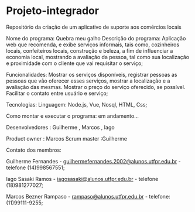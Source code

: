 # Projeto-integrador
Repositório da criação de um aplicativo de suporte aos comércios locais

Nome do programa: Quebra meu galho
Descrição do programa: Aplicação web que recomenda, e exibe serviços informais, tais como, cozinheiros locais, confeiteiros locais, construção e beleza, a fim de influenciar a economia local, mostrando a avaliação da pessoa, tal como sua localização e proximidade com o cliente que vai requisitar o serviço;

Funcionalidades: Mostrar os serviços disponíveis, registrar pessoas as pessoas que vão oferecer esses serviços, mostrar a localização e a avaliação das mesmas. Mostrar o preço do serviço oferecido, se possível. Facilitar o contato entre usuário e serviço;

Tecnologias: Linguagem: Node.js, Vue, Nosql, HTML, Css;

Como montar e executar o programa: em andamento…

Desenvolvedores : Guilherme , Marcos , Iago 

Product owner : Marcos
Scrum master :Guilherme 


Contato dos membros: 

Guilherme Fernandes - guilhermefernandes.2002@alunos.utfpr.edu.br - telefone (14)998567551;

Iago Sasaki Ramos - iagosasaki@alunos.utfpr.edu.br - telefone (18)981277027;

Marcos Bezner Rampaso - rampaso@alunos.utfpr.edu.br - telefone: (11)99111-9255;


